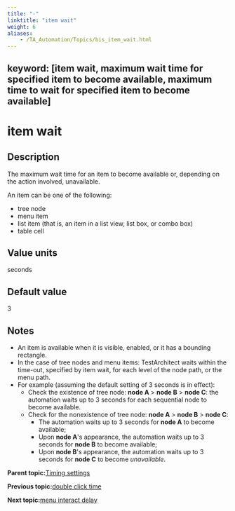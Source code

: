 ```yaml
--- 
title: "-"
linktitle: "item wait"
weight: 6
aliases: 
    - /TA_Automation/Topics/bis_item_wait.html
---
```

keyword: [item wait, maximum wait time for specified item to become available, maximum time to wait for specified item to become available]
---

# item wait

## Description

The maximum wait time for an item to become available or, depending on the action involved, unavailable.

An item can be one of the following:

-   tree node
-   menu item
-   list item \(that is, an item in a list view, list box, or combo box\)
-   table cell

## Value units

seconds

## Default value

3

## Notes

-   An item is available when it is visible, enabled, or it has a bounding rectangle.
-   In the case of tree nodes and menu items: TestArchitect waits within the time-out, specified by item wait, for each level of the node path, or the menu path.
-   For example \(assuming the default setting of 3 seconds is in effect\):
    -   Check the existence of tree node: **node A** \> **node B** \> **node C**: the automation waits up to 3 seconds for each sequential node to become available.
    -   Check for the nonexistence of tree node: **node A** \> **node B** \> **node C**:
        -   The automation waits up to 3 seconds for **node A** to become available;
        -   Upon **node A**'s appearance, the automation waits up to 3 seconds for **node B** to become available;
        -   Upon **node B**'s appearance, the automation waits up to 3 seconds for **node C** to become *unavailable*.

**Parent topic:**[Timing settings](/TA_Automation/Topics/bis_timing.html)

**Previous topic:**[double click time](/TA_Automation/Topics/bis_double_click_time.html)

**Next topic:**[menu interact delay](/TA_Automation/Topics/bis_menu_interact_delay.html)

